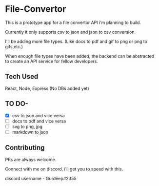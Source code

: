 # File-Convertor
This is a prototype app for a file convertor API i'm planning to build.

Currently it only supports csv to json and json to csv conversion.

I'll be adding more file types. (Like docs to pdf and gif to png or png to gifs,etc.)

When enough file types have been added, the backend can be abstracted to create an API service for fellow developers.

## Tech Used
React, Node, Express (No DBs added yet)

## TO DO-
- [x] csv to json and vice versa
- [ ] docs to pdf and vice versa
- [ ] svg to png, jpg
- [ ] markdown to json

## Contributing
PRs are always welcome.

Connect with me on discord, i'll get you to speed with this.

discord username - Gurdeep#2355

